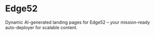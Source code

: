 # Edge52
Dynamic AI-generated landing pages for Edge52 – your mission-ready auto-deployer for scalable content.
<!-- Deployment Triggered at 1311 EDST  -->

